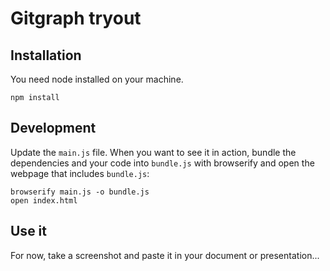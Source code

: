 # Gitgraph tryout

## Installation

You need node installed on your machine.

```
npm install
```

## Development

Update the `main.js` file. When you want to see it in action, bundle the dependencies and your code into `bundle.js` with browserify and open the webpage that includes `bundle.js`:

```
browserify main.js -o bundle.js
open index.html
```

## Use it

For now, take a screenshot and paste it in your document or presentation...
